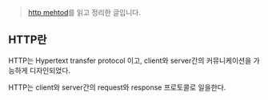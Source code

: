 > [http mehtod](https://www.w3schools.com/tags/ref_httpmethods.asp)를 읽고 정리한 글입니다. 



## HTTP란

HTTP는 Hypertext transfer protocol 이고, client와 server간의 커뮤니케이션을 가능하게 디자인되었다. 

HTTP는 client와 server간의 request와 response 프로토콜로 일을한다. 